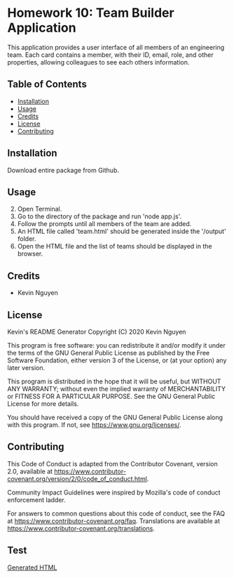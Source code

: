 # Homework 10: Team Builder Application

This application provides a user interface of all members of an engineering team. Each card contains a member, with their ID, email, role, and other properties, allowing colleagues to see each others information.

## Table of Contents

* [Installation](#installation)
* [Usage](#usage)
* [Credits](#credits)
* [License](#license)
* [Contributing](#contributing)

## Installation

Download entire package from Github.

## Usage

2. Open Terminal.
3. Go to the directory of the package and run 'node app.js'.
4. Follow the prompts until all members of the team are added.
5. An HTML file called 'team.html' should be generated inside the '/output' folder.
6. Open the HTML file and the list of teams should be displayed in the browser.

## Credits

* Kevin Nguyen

## License

Kevin's README Generator Copyright (C) 2020 Kevin Nguyen

This program is free software: you can redistribute it and/or modify it under the terms of the GNU General Public License as published by the Free Software Foundation, either version 3 of the License, or (at your option) any later version.

This program is distributed in the hope that it will be useful, but WITHOUT ANY WARRANTY; without even the implied warranty of MERCHANTABILITY or FITNESS FOR A PARTICULAR PURPOSE. See the GNU General Public License for more details.

You should have received a copy of the GNU General Public License along with this program. If not, see https://www.gnu.org/licenses/.

## Contributing

This Code of Conduct is adapted from the Contributor Covenant, version 2.0, available at https://www.contributor-covenant.org/version/2/0/code_of_conduct.html.

Community Impact Guidelines were inspired by Mozilla's code of conduct enforcement ladder.

For answers to common questions about this code of conduct, see the FAQ at https://www.contributor-covenant.org/faq. Translations are available at https://www.contributor-covenant.org/translations.

## Test

[Generated HTML](#output/team.html)
